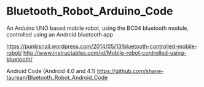 Bluetooth_Robot_Arduino_Code
============================

An Arduino UNO based mobile robot, using the BC04 bluetooth module, controlled using an Android bluetooth app

https://punkisnail.wordpress.com/2014/05/13/bluetooth-controlled-mobile-robot/
http://www.instructables.com/id/Mobile-robot-controlled-using-bluetooth/

Android Code (Android 4.0 and 4.1)
https://github.com/shane-taurean/Bluetooth_Robot_Android_Code
